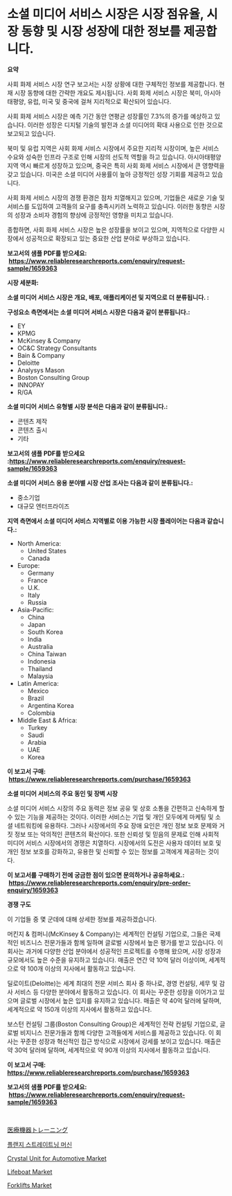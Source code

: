 <p><h1>소셜 미디어 서비스 시장은 시장 점유율, 시장 동향 및 시장 성장에 대한 정보를 제공합니다.</h1></p><p><strong>요약</strong></p>
<p><p>사회 화제 서비스 시장 연구 보고서는 시장 상황에 대한 구체적인 정보를 제공합니다. 현재 시장 동향에 대한 간략한 개요도 제시됩니다. 사회 화제 서비스 시장은 북미, 아시아태평양, 유럽, 미국 및 중국에 걸쳐 지리적으로 확산되어 있습니다.</p><p>사회 화제 서비스 시장은 예측 기간 동안 연평균 성장률인 7.3%의 증가를 예상하고 있습니다. 이러한 성장은 디지털 기술의 발전과 소셜 미디어의 확대 사용으로 인한 것으로 보고되고 있습니다.</p><p>북미 및 유럽 지역은 사회 화제 서비스 시장에서 주요한 지리적 시장이며, 높은 서비스 수요와 성숙한 인프라 구조로 인해 시장의 선도적 역할을 하고 있습니다. 아시아태평양 지역 역시 빠르게 성장하고 있으며, 중국은 특히 사회 화제 서비스 시장에서 큰 영향력을 갖고 있습니다. 미국은 소셜 미디어 사용률이 높아 긍정적인 성장 기회를 제공하고 있습니다.</p><p>사회 화제 서비스 시장의 경쟁 환경은 점차 치열해지고 있으며, 기업들은 새로운 기술 및 서비스를 도입하여 고객들의 요구를 충족시키려 노력하고 있습니다. 이러한 동향은 시장의 성장과 소비자 경험의 향상에 긍정적인 영향을 미치고 있습니다.</p><p>종합하면, 사회 화제 서비스 시장은 높은 성장률을 보이고 있으며, 지역적으로 다양한 시장에서 성공적으로 확장되고 있는 중요한 산업 분야로 부상하고 있습니다.</p></p>
<p><strong>보고서의 샘플 PDF를 받으세요: &nbsp;<a href="https://www.reliableresearchreports.com/enquiry/request-sample/1659363">https://www.reliableresearchreports.com/enquiry/request-sample/1659363</a></strong></p>
<p><strong>시장 세분화:</strong></p>
<p><strong> 소셜 미디어 서비스 시장은 개요, 배포, 애플리케이션 및 지역으로 더 분류됩니다. :</strong></p>
<p><strong>구성요소 측면에서는 소셜 미디어 서비스 시장은 다음과 같이 분류됩니다.:</strong></p>
<p><ul><li>EY</li><li>KPMG</li><li>McKinsey & Company</li><li>OC&C Strategy Consultants</li><li>Bain & Company</li><li>Deloitte</li><li>Analysys Mason</li><li>Boston Consulting Group</li><li>INNOPAY</li><li>R/GA</li></ul></p>
<p><strong> 소셜 미디어 서비스 유형별 시장 분석은 다음과 같이 분류됩니다.:</strong></p>
<p><ul><li>콘텐츠 제작</li><li>콘텐츠 출시</li><li>기타</li></ul></p>
<p><strong>보고서의 샘플 PDF를 받으세요 :<a href="https://www.reliableresearchreports.com/enquiry/request-sample/1659363">https://www.reliableresearchreports.com/enquiry/request-sample/1659363</a></strong></p>
<p><strong> 소셜 미디어 서비스 응용 분야별 시장 산업 조사는 다음과 같이 분류됩니다.:</strong></p>
<p><ul><li>중소기업</li><li>대규모 엔터프라이즈</li></ul></p>
<p><strong>지역 측면에서 소셜 미디어 서비스 지역별로 이용 가능한 시장 플레이어는 다음과 같습니다.:</strong></p>
<p><ul>
    <li>
        North America:
        <ul>
            <li>United States</li>
            <li>Canada</li>
        </ul>
    </li>
    <li>
        Europe:
        <ul>
            <li>Germany</li>
            <li>France</li>
            <li>U.K.</li>
            <li>Italy</li>
            <li>Russia</li>
        </ul>
    </li>
    <li>
        Asia-Pacific:
        <ul>
            <li>China</li>
            <li>Japan</li>
            <li>South Korea</li>
            <li>India</li>
            <li>Australia</li>
            <li>China Taiwan</li>
            <li>Indonesia</li>
            <li>Thailand</li>
            <li>Malaysia</li>
        </ul>
    </li>
    <li>
        Latin America:
        <ul>
            <li>Mexico</li>
            <li>Brazil</li>
            <li>Argentina Korea</li>
            <li>Colombia</li>
        </ul>
    </li>
    <li>
        Middle East & Africa:
        <ul>
            <li>Turkey</li>
            <li>Saudi</li>
            <li>Arabia</li>
            <li>UAE</li>
            <li>Korea</li>
        </ul>
    </li>
    </ul></p>
<p><strong>이 보고서 구매: &nbsp;<a href="https://www.reliableresearchreports.com/purchase/1659363">https://www.reliableresearchreports.com/purchase/1659363</a></strong></p>
<p><strong>소셜 미디어 서비스의 주요 동인 및 장벽 시장</strong></p>
<p><p>소셜 미디어 서비스 시장의 주요 동력은 정보 공유 및 상호 소통을 간편하고 신속하게 할 수 있는 기능을 제공하는 것이다. 이러한 서비스는 기업 및 개인 모두에게 마케팅 및 소셜 네트워킹에 유용하다. 그러나 시장에서의 주요 장애 요인은 개인 정보 보호 문제와 거짓 정보 또는 악의적인 콘텐츠의 확산이다. 또한 신뢰성 및 믿음의 문제로 인해 사회적 미디어 서비스 시장에서의 경쟁은 치열하다. 시장에서의 도전은 사용자 데이터 보호 및 개인 정보 보호를 강화하고, 유용한 및 신뢰할 수 있는 정보를 고객에게 제공하는 것이다.</p></p>
<p><strong>이 보고서를 구매하기 전에 궁금한 점이 있으면 문의하거나 공유하세요.: &nbsp;<a href="https://www.reliableresearchreports.com/enquiry/pre-order-enquiry/1659363">https://www.reliableresearchreports.com/enquiry/pre-order-enquiry/1659363</a></strong></p>
<p><strong>경쟁 구도</strong></p>
<p><p>이 기업들 중 몇 군데에 대해 상세한 정보를 제공하겠습니다. </p><p>머킨지 & 컴퍼니(McKinsey & Company)는 세계적인 컨설팅 기업으로, 그들은 국제적인 비즈니스 전문가들과 함께 일하며 글로벌 시장에서 높은 평가를 받고 있습니다. 이 회사는 과거에 다양한 산업 분야에서 성공적인 프로젝트를 수행해 왔으며, 시장 성장과 규모에서도 높은 수준을 유지하고 있습니다. 매출은 연간 약 10억 달러 이상이며, 세계적으로 약 100개 이상의 지사에서 활동하고 있습니다.</p><p>딜로이트(Deloitte)는 세계 최대의 전문 서비스 회사 중 하나로, 경영 컨설팅, 세무 및 감사 서비스 등 다양한 분야에서 활동하고 있습니다. 이 회사는 꾸준한 성장을 이어가고 있으며 글로벌 시장에서 높은 입지를 유지하고 있습니다. 매출은 약 40억 달러에 달하며, 세계적으로 약 150개 이상의 지사에서 활동하고 있습니다.</p><p>보스턴 컨설팅 그룹(Boston Consulting Group)은 세계적인 전략 컨설팅 기업으로, 글로벌 비지니스 전문가들과 함께 다양한 고객들에게 서비스를 제공하고 있습니다. 이 회사는 꾸준한 성장과 혁신적인 접근 방식으로 시장에서 강세를 보이고 있습니다. 매출은 약 30억 달러에 달하며, 세계적으로 약 90개 이상의 지사에서 활동하고 있습니다.</p></p>
<p><strong>이 보고서 구매: &nbsp; <a href="https://www.reliableresearchreports.com/purchase/1659363">https://www.reliableresearchreports.com/purchase/1659363</a></strong></p>
<p><strong>보고서의 샘플 PDF를 받으세요: &nbsp;<a href="https://www.reliableresearchreports.com/enquiry/request-sample/1659363">https://www.reliableresearchreports.com/enquiry/request-sample/1659363</a></strong><strong></strong></p>
<p>&nbsp;</p>
<p><p><a href="https://github.com/MosesSpinka1914/Market-Research-Report-List-1/blob/main/798138313696.md">医療機器トレーニング</a></p><p><a href="https://github.com/vsoq0zknh59/Market-Research-Report-List-1/blob/main/112057312620.md">플랜지 스트레이트닝 머신</a></p><p><a href="https://github.com/globismark/Market-Research-Report-List-2/blob/main/crystal-unit-for-automotive-market.md">Crystal Unit for Automotive Market</a></p><p><a href="https://issuu.com/reportprime-2/docs/lifeboat-market-size-2030.pptx">Lifeboat Market</a></p><p><a href="https://issuu.com/reportprime-2/docs/forklifts-market-size-2030.pptx">Forklifts Market</a></p></p>